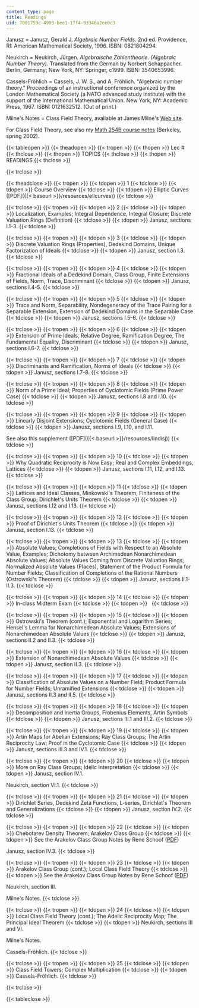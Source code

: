 ```yaml
---
content_type: page
title: Readings
uid: 7001759c-4993-bee1-17f4-93346a2ee0c3
---
```


Janusz = Janusz, Gerald J. _Algebraic Number Fields_. 2nd ed. Providence, RI: American Mathematical Society, 1996. ISBN: 0821804294.

Neukirch = Neukirch, Jürgen. _Algebraische Zahlentheorie. (Algebraic Number Theory)_. Translated from the German by Norbert Schappacher. Berlin, Germany; New York, NY: Springer, c1999. ISBN: 3540653996.

Cassels-Fröhlich = Cassels, J. W. S., and A. Fröhlich. "Algebraic number theory." Proceedings of an instructional conference organized by the London Mathematical Society (a NATO advanced study institute) with the support of the International Mathematical Union. New York, NY: Academic Press, 1967. ISBN: 0121632512. (Out of print.)

Milne's Notes = Class Field Theory, available at James Milne's [Web site](http://www.jmilne.org/).

For Class Field Theory, see also my [Math 254B course notes](http://www.coursehero.com/sitemap/schools/394-UCLA/courses/791532p-MATH254B/) (Berkeley, spring 2002).

{{< tableopen >}}
{{< theadopen >}}
{{< tropen >}}
{{< thopen >}}
Lec #
{{< thclose >}}
{{< thopen >}}
TOPICS
{{< thclose >}}
{{< thopen >}}
READINGS
{{< thclose >}}

{{< trclose >}}

{{< theadclose >}}
{{< tropen >}}
{{< tdopen >}}
1
{{< tdclose >}}
{{< tdopen >}}
Course Overview
{{< tdclose >}}
{{< tdopen >}}
Elliptic Curves ([PDF]({{< baseurl >}}/resources/ellcurves))
{{< tdclose >}}

{{< trclose >}}
{{< tropen >}}
{{< tdopen >}}
2
{{< tdclose >}}
{{< tdopen >}}
Localization, Examples; Integral Dependence, Integral Closure; Discrete Valuation Rings (Definition)
{{< tdclose >}}
{{< tdopen >}}
Janusz, sections I.1-3.
{{< tdclose >}}

{{< trclose >}}
{{< tropen >}}
{{< tdopen >}}
3
{{< tdclose >}}
{{< tdopen >}}
Discrete Valuation Rings (Properties), Dedekind Domains, Unique Factorization of Ideals
{{< tdclose >}}
{{< tdopen >}}
Janusz, section I.3.
{{< tdclose >}}

{{< trclose >}}
{{< tropen >}}
{{< tdopen >}}
4
{{< tdclose >}}
{{< tdopen >}}
Fractional Ideals of a Dedekind Domain, Class Group, Finite Extensions of Fields, Norm, Trace, Discriminant
{{< tdclose >}}
{{< tdopen >}}
Janusz, sections I.4-5.
{{< tdclose >}}

{{< trclose >}}
{{< tropen >}}
{{< tdopen >}}
5
{{< tdclose >}}
{{< tdopen >}}
Trace and Norm, Separability, Nondegeneracy of the Trace Pairing for a Separable Extension, Extension of Dedekind Domains in the Separable Case
{{< tdclose >}}
{{< tdopen >}}
Janusz, sections I.5-6.
{{< tdclose >}}

{{< trclose >}}
{{< tropen >}}
{{< tdopen >}}
6
{{< tdclose >}}
{{< tdopen >}}
Extension of Prime Ideals, Relative Degree, Ramification Degree, The Fundamental Equality, Discriminant
{{< tdclose >}}
{{< tdopen >}}
Janusz, sections I.6-7.
{{< tdclose >}}

{{< trclose >}}
{{< tropen >}}
{{< tdopen >}}
7
{{< tdclose >}}
{{< tdopen >}}
Discriminants and Ramification, Norms of Ideals
{{< tdclose >}}
{{< tdopen >}}
Janusz, sections I.7-8.
{{< tdclose >}}

{{< trclose >}}
{{< tropen >}}
{{< tdopen >}}
8
{{< tdclose >}}
{{< tdopen >}}
Norm of a Prime Ideal; Properties of Cyclotomic Fields (Prime Power Case)
{{< tdclose >}}
{{< tdopen >}}
Janusz, sections I.8 and I.10.
{{< tdclose >}}

{{< trclose >}}
{{< tropen >}}
{{< tdopen >}}
9
{{< tdclose >}}
{{< tdopen >}}
Linearly Disjoint Extensions; Cyclotomic Fields (General Case)
{{< tdclose >}}
{{< tdopen >}}
Janusz, sections I.9, I.10, and I.11.  
  
See also this supplement ([PDF]({{< baseurl >}}/resources/lindisj))
{{< tdclose >}}

{{< trclose >}}
{{< tropen >}}
{{< tdopen >}}
10
{{< tdclose >}}
{{< tdopen >}}
Why Quadratic Reciprocity is Now Easy; Real and Complex Embeddings, Lattices
{{< tdclose >}}
{{< tdopen >}}
Janusz, sections I.11, I.12, and I.13.
{{< tdclose >}}

{{< trclose >}}
{{< tropen >}}
{{< tdopen >}}
11
{{< tdclose >}}
{{< tdopen >}}
Lattices and Ideal Classes, Minkowski's Theorem, Finiteness of the Class Group; Dirichlet's Units Theorem
{{< tdclose >}}
{{< tdopen >}}
Janusz, sections I.12 and I.13.
{{< tdclose >}}

{{< trclose >}}
{{< tropen >}}
{{< tdopen >}}
12
{{< tdclose >}}
{{< tdopen >}}
Proof of Dirichlet's Units Theorem
{{< tdclose >}}
{{< tdopen >}}
Janusz, section I.13.
{{< tdclose >}}

{{< trclose >}}
{{< tropen >}}
{{< tdopen >}}
13
{{< tdclose >}}
{{< tdopen >}}
Absolute Values; Completions of Fields with Respect to an Absolute Value, Examples; Dichotomy between Archimedean Nonarchimedean Absolute Values; Absolute Values Coming from Discrete Valuation Rings; Normalized Absolute Values (Places), Statement of the Product Formula for Number Fields; Classification of Completions of the Rational Numbers (Ostrowski's Theorem)
{{< tdclose >}}
{{< tdopen >}}
Janusz, sections II.1-II.3.
{{< tdclose >}}

{{< trclose >}}
{{< tropen >}}
{{< tdopen >}}
14
{{< tdclose >}}
{{< tdopen >}}
In-class Midterm Exam
{{< tdclose >}}
{{< tdopen >}}
 
{{< tdclose >}}

{{< trclose >}}
{{< tropen >}}
{{< tdopen >}}
15
{{< tdclose >}}
{{< tdopen >}}
Ostrowski's Theorem (cont.); Exponential and Logarithm Series; Hensel's Lemma for Nonarchimedean Absolute Values; Extensions of Nonarchimedean Absolute Values
{{< tdclose >}}
{{< tdopen >}}
Janusz, sections II.2 and II.3.
{{< tdclose >}}

{{< trclose >}}
{{< tropen >}}
{{< tdopen >}}
16
{{< tdclose >}}
{{< tdopen >}}
Extension of Nonarchimedean Absolute Values
{{< tdclose >}}
{{< tdopen >}}
Janusz, section II.3.
{{< tdclose >}}

{{< trclose >}}
{{< tropen >}}
{{< tdopen >}}
17
{{< tdclose >}}
{{< tdopen >}}
Classification of Absolute Values on a Number Field; Product Formula for Number Fields; Unramified Extensions
{{< tdclose >}}
{{< tdopen >}}
Janusz, sections II.3 and II.5.
{{< tdclose >}}

{{< trclose >}}
{{< tropen >}}
{{< tdopen >}}
18
{{< tdclose >}}
{{< tdopen >}}
Decomposition and Inertia Groups, Frobenius Elements, Artin Symbols
{{< tdclose >}}
{{< tdopen >}}
Janusz, sections III.1 and III.2.
{{< tdclose >}}

{{< trclose >}}
{{< tropen >}}
{{< tdopen >}}
19
{{< tdclose >}}
{{< tdopen >}}
Artin Maps for Abelian Extensions; Ray Class Groups; The Artin Reciprocity Law; Proof in the Cyclotomic Case
{{< tdclose >}}
{{< tdopen >}}
Janusz, sections III.3 and IV.1.
{{< tdclose >}}

{{< trclose >}}
{{< tropen >}}
{{< tdopen >}}
20
{{< tdclose >}}
{{< tdopen >}}
More on Ray Class Groups; Idelic Interpretation
{{< tdclose >}}
{{< tdopen >}}
Janusz, section IV.1.  
  
Neukirch, section VI.1.
{{< tdclose >}}

{{< trclose >}}
{{< tropen >}}
{{< tdopen >}}
21
{{< tdclose >}}
{{< tdopen >}}
Dirichlet Series, Dedekind Zeta Functions, L-series, Dirichlet's Theorem and Generalizations
{{< tdclose >}}
{{< tdopen >}}
Janusz, section IV.2.
{{< tdclose >}}

{{< trclose >}}
{{< tropen >}}
{{< tdopen >}}
22
{{< tdclose >}}
{{< tdopen >}}
Chebotarev Density Theorem; Arakelov Class Group
{{< tdclose >}}
{{< tdopen >}}
See the Arakelov Class Group Notes by Rene Schoof ([PDF](http://websites.math.leidenuniv.nl/algebra/Schoof-Arakelov.pdf))  
  
Janusz, section IV.3.
{{< tdclose >}}

{{< trclose >}}
{{< tropen >}}
{{< tdopen >}}
23
{{< tdclose >}}
{{< tdopen >}}
Arakelov Class Group (cont.); Local Class Field Theory
{{< tdclose >}}
{{< tdopen >}}
See the Arakelov Class Group Notes by Rene Schoof ([PDF](http://websites.math.leidenuniv.nl/algebra/Schoof-Arakelov.pdf))  
  
Neukirch, section III.  
  
Milne's Notes.
{{< tdclose >}}

{{< trclose >}}
{{< tropen >}}
{{< tdopen >}}
24
{{< tdclose >}}
{{< tdopen >}}
Local Class Field Theory (cont.); The Adelic Reciprocity Map; The Principal Ideal Theorem
{{< tdclose >}}
{{< tdopen >}}
Neukirch, sections III and VI.  
  
Milne's Notes.  
  
Cassels-Fröhlich.
{{< tdclose >}}

{{< trclose >}}
{{< tropen >}}
{{< tdopen >}}
25
{{< tdclose >}}
{{< tdopen >}}
Class Field Towers; Complex Multiplication
{{< tdclose >}}
{{< tdopen >}}
Cassels-Fröhlich.
{{< tdclose >}}

{{< trclose >}}

{{< tableclose >}}